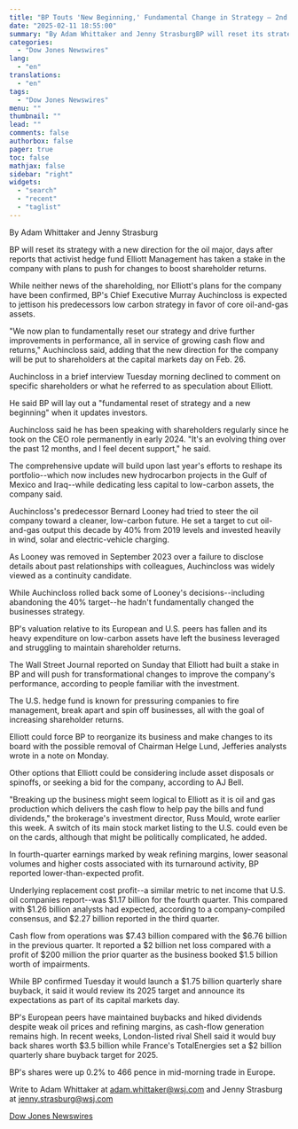 ```yaml
---
title: "BP Touts 'New Beginning,' Fundamental Change in Strategy — 2nd Update"
date: "2025-02-11 18:55:00"
summary: "By Adam Whittaker and Jenny StrasburgBP will reset its strategy with a new direction for the oil major, days after reports that activist hedge fund Elliott Management has taken a stake in the company with plans to push for changes to boost shareholder returns.While neither news of the shareholding, nor..."
categories:
  - "Dow Jones Newswires"
lang:
  - "en"
translations:
  - "en"
tags:
  - "Dow Jones Newswires"
menu: ""
thumbnail: ""
lead: ""
comments: false
authorbox: false
pager: true
toc: false
mathjax: false
sidebar: "right"
widgets:
  - "search"
  - "recent"
  - "taglist"
---
```


By Adam Whittaker and Jenny Strasburg

BP will reset its strategy with a new direction for the oil major, days after reports that activist hedge fund Elliott Management has taken a stake in the company with plans to push for changes to boost shareholder returns.

While neither news of the shareholding, nor Elliott's plans for the company have been confirmed, BP's Chief Executive Murray Auchincloss is expected to jettison his predecessors low carbon strategy in favor of core oil-and-gas assets.

"We now plan to fundamentally reset our strategy and drive further improvements in performance, all in service of growing cash flow and returns," Auchincloss said, adding that the new direction for the company will be put to shareholders at the capital markets day on Feb. 26.

Auchincloss in a brief interview Tuesday morning declined to comment on specific shareholders or what he referred to as speculation about Elliott.

He said BP will lay out a "fundamental reset of strategy and a new beginning" when it updates investors.

Auchincloss said he has been speaking with shareholders regularly since he took on the CEO role permanently in early 2024. "It's an evolving thing over the past 12 months, and I feel decent support," he said.

The comprehensive update will build upon last year's efforts to reshape its portfolio--which now includes new hydrocarbon projects in the Gulf of Mexico and Iraq--while dedicating less capital to low-carbon assets, the company said.

Auchincloss's predecessor Bernard Looney had tried to steer the oil company toward a cleaner, low-carbon future. He set a target to cut oil-and-gas output this decade by 40% from 2019 levels and invested heavily in wind, solar and electric-vehicle charging.

As Looney was removed in September 2023 over a failure to disclose details about past relationships with colleagues, Auchincloss was widely viewed as a continuity candidate.

While Auchincloss rolled back some of Looney's decisions--including abandoning the 40% target--he hadn't fundamentally changed the businesses strategy.

BP's valuation relative to its European and U.S. peers has fallen and its heavy expenditure on low-carbon assets have left the business leveraged and struggling to maintain shareholder returns.

The Wall Street Journal reported on Sunday that Elliott had built a stake in BP and will push for transformational changes to improve the company's performance, according to people familiar with the investment.

The U.S. hedge fund is known for pressuring companies to fire management, break apart and spin off businesses, all with the goal of increasing shareholder returns.

Elliott could force BP to reorganize its business and make changes to its board with the possible removal of Chairman Helge Lund, Jefferies analysts wrote in a note on Monday.

Other options that Elliott could be considering include asset disposals or spinoffs, or seeking a bid for the company, according to AJ Bell.

"Breaking up the business might seem logical to Elliott as it is oil and gas production which delivers the cash flow to help pay the bills and fund dividends," the brokerage's investment director, Russ Mould, wrote earlier this week. A switch of its main stock market listing to the U.S. could even be on the cards, although that might be politically complicated, he added.

In fourth-quarter earnings marked by weak refining margins, lower seasonal volumes and higher costs associated with its turnaround activity, BP reported lower-than-expected profit.

Underlying replacement cost profit--a similar metric to net income that U.S. oil companies report--was $1.17 billion for the fourth quarter. This compared with $1.26 billion analysts had expected, according to a company-compiled consensus, and $2.27 billion reported in the third quarter.

Cash flow from operations was $7.43 billion compared with the $6.76 billion in the previous quarter. It reported a $2 billion net loss compared with a profit of $200 million the prior quarter as the business booked $1.5 billion worth of impairments.

While BP confirmed Tuesday it would launch a $1.75 billion quarterly share buyback, it said it would review its 2025 target and announce its expectations as part of its capital markets day.

BP's European peers have maintained buybacks and hiked dividends despite weak oil prices and refining margins, as cash-flow generation remains high. In recent weeks, London-listed rival Shell said it would buy back shares worth $3.5 billion while France's TotalEnergies set a $2 billion quarterly share buyback target for 2025.

BP's shares were up 0.2% to 466 pence in mid-morning trade in Europe.

Write to Adam Whittaker at adam.whittaker@wsj.com and Jenny Strasburg at jenny.strasburg@wsj.com

[Dow Jones Newswires](https://www.tradingview.com/news/DJN_DN20250211002637:0-bp-touts-new-beginning-fundamental-change-in-strategy-2nd-update/)
